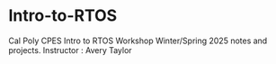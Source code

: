 # Intro-to-RTOS
Cal Poly CPES Intro to RTOS Workshop Winter/Spring 2025 notes and projects. Instructor : Avery Taylor
